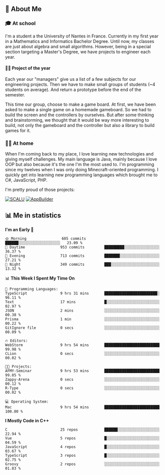 ## 👀 About Me

### 🎓 At school

I'm a student a the University of Nantes in France. Currently in my first year in a Mathematics and Informatics Bachelor Degree. Until now, my classes are just about algebra and small algorithms. However, being in a special section targeting a Master's Degree, we have projects to engineer each year. 

#### 🔧🔬 Project of the year

Each year our "managers" give us a list of a few subjects for our engineering projects. Then we have to make small groups of students (~4 students on average). And return a prototype before the end of the semester.

This time our group, choose to make a game board. At first, we have been asked to make a single game on a homemade gameboard. So we had to build the screen and the controllers by ourselves. 
But after some thinking and brainstorming, we thought that it would be way more interesting to build, not only the gameboard and the controller but also a library to build games for it.

### 👨‍💻 At home

When I'm coming back to my place, I love learning new technologies and giving myself challenges. My main language is Java, mainly because I love OOP but also because it's the one I'm the most used to. I'm programming since my twelves when I was only doing Minecraft-oriented programming.  I quickly get into learning new programming languages which brought me to C#, JavaScript, PHP. 

I'm pretty proud of those projects:

[![SCALU](https://github-readme-stats.vercel.app/api/pin?username=renardfute&repo=SCALU)](https://github.com/renardfute/scalu)
[![AppBuilder](https://github-readme-stats.vercel.app/api/pin?username=pulsedev2&repo=AppBuilder)](https://github.com/pulsedev2/AppBuilder)

## 📊 Me in statistics
<!--START_SECTION:waka-->
**I'm an Early 🐤** 

```text
🌞 Morning                605 commits         ██████░░░░░░░░░░░░░░░░░░░   23.09 % 
🌆 Daytime                953 commits         █████████░░░░░░░░░░░░░░░░   36.37 % 
🌃 Evening                713 commits         ███████░░░░░░░░░░░░░░░░░░   27.21 % 
🌙 Night                  349 commits         ███░░░░░░░░░░░░░░░░░░░░░░   13.32 % 
```


📊 **This Week I Spent My Time On** 

```text
💬 Programming Languages: 
TypeScript               9 hrs 31 mins       ████████████████████████░   96.11 % 
Text                     17 mins             █░░░░░░░░░░░░░░░░░░░░░░░░   02.97 % 
JSON                     2 mins              ░░░░░░░░░░░░░░░░░░░░░░░░░   00.38 % 
Prisma                   1 min               ░░░░░░░░░░░░░░░░░░░░░░░░░   00.22 % 
GitIgnore file           0 secs              ░░░░░░░░░░░░░░░░░░░░░░░░░   00.09 % 

🔥 Editors: 
WebStorm                 9 hrs 54 mins       █████████████████████████   99.98 % 
CLion                    0 secs              ░░░░░░░░░░░░░░░░░░░░░░░░░   00.02 % 

🐱‍💻 Projects: 
AFMY-Seminar             9 hrs 53 mins       █████████████████████████   99.85 % 
Zappy-Arena              0 secs              ░░░░░░░░░░░░░░░░░░░░░░░░░   00.12 % 
R-Type                   0 secs              ░░░░░░░░░░░░░░░░░░░░░░░░░   00.02 % 

💻 Operating System: 
Mac                      9 hrs 54 mins       █████████████████████████   100.00 % 
```

**I Mostly Code in C++** 

```text
C                        25 repos            ██████░░░░░░░░░░░░░░░░░░░   22.94 % 
Vue                      5 repos             █░░░░░░░░░░░░░░░░░░░░░░░░   04.59 % 
JavaScript               4 repos             █░░░░░░░░░░░░░░░░░░░░░░░░   03.67 % 
TypeScript               3 repos             █░░░░░░░░░░░░░░░░░░░░░░░░   02.75 % 
Groovy                   2 repos             ░░░░░░░░░░░░░░░░░░░░░░░░░   01.83 % 
```




<!--END_SECTION:waka-->
